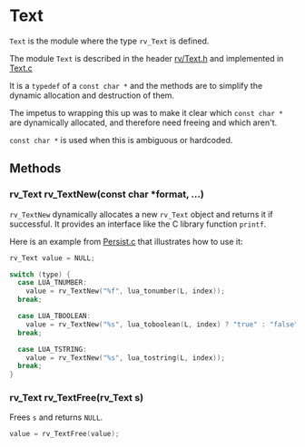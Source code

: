 # Text

`Text` is the module where the type `rv_Text` is defined.

The module `Text` is described in the header [rv/Text.h](/include/rv/Text.h) and
implemented in [Text.c](/src/Text.c)

It is a `typedef` of a `const char *` and the methods are to simplify the
dynamic allocation and destruction of them.

The impetus to wrapping this up was to make it clear which `const char *` are
dynamically allocated, and therefore need freeing and which aren't.

`const char *` is used when this is ambiguous or hardcoded.

## Methods

### rv_Text rv_TextNew(const char \*format, ...)

`rv_TextNew` dynamically allocates a new `rv_Text` object and returns it if
successful. It provides an interface like the C library function `printf`.

Here is an example from [Persist.c](/src/Persist.c) that illustrates how to use
it:

```c
rv_Text value = NULL;

switch (type) {
  case LUA_TNUMBER:
    value = rv_TextNew("%f", lua_tonumber(L, index));
  break;

  case LUA_TBOOLEAN:
    value = rv_TextNew("%s", lua_toboolean(L, index) ? "true" : "false");
  break;

  case LUA_TSTRING:
    value = rv_TextNew("%s", lua_tostring(L, index));
  break;
}
```

### rv_Text rv_TextFree(rv_Text s)

Frees `s` and returns `NULL`.

```c
value = rv_TextFree(value);
```
